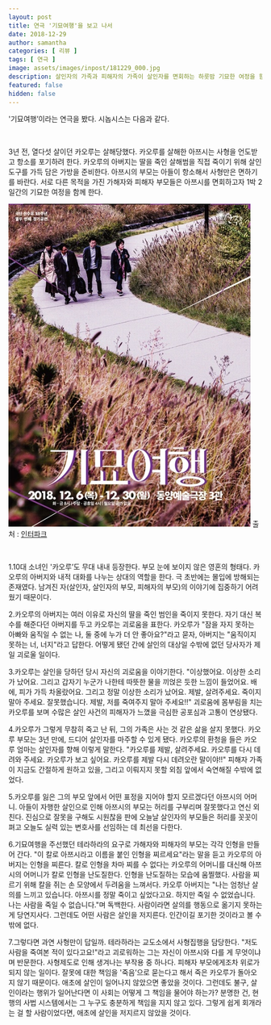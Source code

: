 ```yaml
---
layout: post
title: 연극 '기묘여행'을 보고 나서
date: 2018-12-29
author: samantha
categories: [ 리뷰 ]
tags: [ 연극 ]
image: assets/images/inpost/181229_000.jpg
description: 살인자의 가족과 피해자의 가족이 살인자를 면회하는 하룻밤 기묘한 여정을 함께 한다.
featured: false
hidden: false
---
```


'기묘여행’이라는 연극을 봤다. 시놉시스는 다음과 같다.

<br/>

3년 전, 열다섯 살이던 카오루는 살해당했다. 카오루를 살해한 아쯔시는 사형을 언도받고 항소를 포기하려 한다. 카오루의 아버지는 딸을 죽인 살해범을 직접 죽이기 위해 살인 도구를 가득 담은 가방을 준비한다. 아쯔시의 부모는 아들이 항소해서 사형만은 면하기를 바란다. 서로 다른 목적을 가진 가해자와 피해자 부모들은 아쯔시를 면회하고자 1박 2일간의 기묘한 여정을 함께 한다.
<br/>

![](https://github.com/samantha-writer/blog/blob/master/assets/images/inpost/181229_001.jpg?raw=true)
출처 : [인터파크](https://tickets.interpark.com/goods/18015749)

<br/>

1.10대 소녀인 '카오루’도 무대 내내 등장한다. 부모 눈에 보이지 않은 영혼의 형태다. 카오루의 아버지와 내적 대화를 나누는 상대의 역할을 한다. 극 초반에는 몰입에 방해되는 존재였다. 남겨진 자(살인자, 살인자의 부모, 피해자의 부모)의 이야기에 집중하기 어려웠기 때문이다.
<br/>

2.카오루의 아버지는 여러 이유로 자신의 딸을 죽인 범인을 죽이지 못한다. 자기 대신 복수를 해준다던 아버지를 두고 카오루는 괴로움을 표한다. 카오루가 "잠을 자지 못하는 아빠와 움직일 수 없는 나, 둘 중에 누가 더 안 좋아요?"라고 묻자, 아버지는 "움직이지 못하는 너, 너지"라고 답한다. 어떻게 됐던 간에 살인의 대상일 수밖에 없던 당사자가 제일 괴로울 일이다.
<br/>

3.카오루는 살인을 당하던 당시 자신의 괴로움을 이야기한다. "이상했어요. 이상한 소리가 났어요. 그리고 갑자기 누군가 나한테 따뜻한 물을 끼얹은 듯한 느낌이 들었어요. 배에, 피가 가득 차올랐어요. 그리고 정말 이상한 소리가 났어요. 제발, 살려주세요. 죽이지 말아 주세요. 잘못했습니다. 제발, 저를 죽여주지 말아 주세요!!" 괴로움에 몸부림을 치는 카오루를 보며 수많은 살인 사건의 피해자가 느꼈을 극심한 공포심과 고통이 연상됐다.
<br/>

4.카오루가 그렇게 무참히 죽고 난 뒤, 그의 가족은 사는 것 같은 삶을 살지 못했다. 카오루 부모는 3년 만에, 드디어 살인자를 마주할 수 있게 됐다. 카오루의 환청을 들은 카오루 엄마는 살인자를 향해 이렇게 말한다. "카오루를 제발, 살려주세요. 카오루를 다시 데려와 주세요. 카오루가 보고 싶어요. 카오루를 제발 다시 데려오란 말이야!!" 피해자 가족이 지금도 간절하게 원하고 있을, 그리고 이뤄지지 못할 외침 앞에서 숙연해질 수밖에 없었다.
<br/>

5.카오루를 잃은 그의 부모 앞에서 어떤 표정을 지어야 할지 모르겠다던 아쯔시의 어머니. 아들이 자행한 살인으로 인해 아쯔시의 부모는 허리를 구부리며 잘못했다고 연신 외친다. 진심으로 잘못을 구해도 시원찮을 판에 오늘날 살인자의 부모들은 허리를 꼿꼿이 펴고 오늘도 실력 있는 변호사를 선임하는 데 최선을 다한다.
<br/>

6.기묘여행을 주선했던 테라하라의 요구로 가해자와 피해자의 부모는 각각 인형을 만들어 간다. "이 칼로 아쯔시라고 이름을 붙인 인형을 찌르세요"라는 말을 듣고 카오루의 아버지는 인형을 찌른다. 칼로 인형을 차마 찌를 수 없다는 카오루의 어머니를 대신해 아쯔시의 어머니가 칼로 인형을 난도질한다. 인형을 난도질하는 모습에 움찔했다. 사람을 찌르기 위해 칼을 쥐는 손 모양에서 두려움을 느껴서다. 카오루 아버지는 "나는 엄청난 살의를 느끼고 있습니다. 아쯔시를 정말 죽이고 싶었다고요. 하지만 죽일 수 없었습니다. 나는 사람을 죽일 수 없습니다."며 독백한다. 사람이라면 살의를 행동으로 옮기지 못하는 게 당연지사다. 그런데도 어떤 사람은 살인을 저지른다. 인간이길 포기한 것이라고 볼 수밖에 없다.
<br/>

7.그렇다면 과연 사형만이 답일까. 테라하라는 교도소에서 사형집행을 담당한다. "저도 사람을 죽여본 적이 있다고요!"라고 괴로워하는 그는 자신이 아쯔시와 다를 게 무엇이냐며 반문한다. 사형제도로 인해 생겨나는 부작용 중 하나다. 피해자 부모에게조차 위로가 되지 않는 일이다. 잘못에 대한 책임을 '죽음’으로 묻는다고 해서 죽은 카오루가 돌아오지 않기 때문이다. 애초에 살인이 일어나지 않았으면 좋았을 것이다. 그런데도 불구, 살인이라는 행위가 일어난다면 이 사회는 어떻게 그 책임을 물어야 하는가? 분명한 건, 현행의 사법 시스템에서는 그 누구도 충분하게 책임을 지지 않고 있다. 그렇게 쉽게 회개라는 걸 할 사람이었다면, 애초에 살인을 저지르지 않았을 것이다.

<br/>
